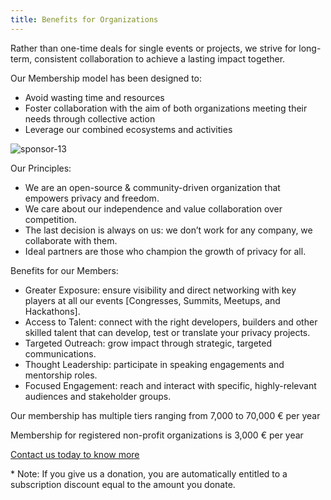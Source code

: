 ```yaml
---
title: Benefits for Organizations
---
```


Rather than one-time deals for single events or projects, we strive for long-term, consistent collaboration to achieve a lasting impact together.

Our Membership model has been designed to:

- Avoid wasting time and resources
- Foster collaboration with the aim of both organizations meeting their needs through collective action
- Leverage our combined ecosystems and activities

![sponsor-13](https://github.com/web3privacy/docs/assets/101947219/25e571c1-1f94-4f59-ad7a-a163df11da13)

Our Principles:

- We are an open-source & community-driven organization that empowers privacy and freedom.
- We care about our independence and value collaboration over competition.
- The last decision is always on us: we don’t work for any company, we collaborate with them.
- Ideal partners are those who champion the growth of privacy for all.
    
Benefits for our Members:

- Greater Exposure: ensure visibility and direct networking with key players at all our events [Congresses, Summits, Meetups, and Hackathons].
- Access to Talent: connect with the right developers, builders and other skilled talent that can develop, test or translate your privacy projects.
- Targeted Outreach: grow impact through strategic, targeted communications.
- Thought Leadership: participate in speaking engagements and mentorship roles.
- Focused Engagement: reach and interact with specific, highly-relevant audiences and stakeholder groups.


Our membership has multiple tiers ranging from 7,000 to 70,000 € per year 

Membership for registered non-profit organizations is 3,000 € per year


[Contact us today to know more](mailto:web3privacynow@protonmail.com)



\* Note: If you give us a donation, you are automatically entitled to a subscription discount equal to the amount you donate.
